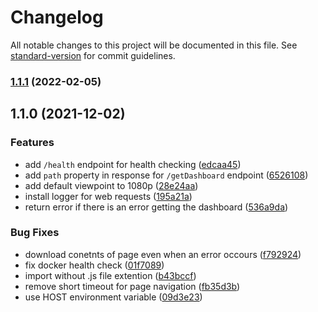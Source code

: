 # Changelog

All notable changes to this project will be documented in this file. See [standard-version](https://github.com/conventional-changelog/standard-version) for commit guidelines.

### [1.1.1](https://github.com/harshkhare3/monday_shareable_dashboard_backend/compare/v1.2.0...v1.1.1) (2022-02-05)

## 1.1.0 (2021-12-02)


### Features

* add `/health` endpoint for health checking ([edcaa45](https://github.com/harshkhare3/monday_shareable_dashboard_backend/commit/edcaa450a2c17136ee346ad34a1e5e6926e55afb))
* add `path` property in response for `/getDashboard` endpoint ([6526108](https://github.com/harshkhare3/monday_shareable_dashboard_backend/commit/6526108caea912039eb9811992de0464e3214cb8))
* add default viewpoint to 1080p ([28e24aa](https://github.com/harshkhare3/monday_shareable_dashboard_backend/commit/28e24aa5f974f76db4015ba056ecee164862d7da))
* install logger for web requests ([195a21a](https://github.com/harshkhare3/monday_shareable_dashboard_backend/commit/195a21a1f0829c4d0f97b4f8d63c178f0bacd967))
* return error if there is an error getting the dashboard ([536a9da](https://github.com/harshkhare3/monday_shareable_dashboard_backend/commit/536a9da8bfc097865a38b2aa661d77a1d0d301a8))


### Bug Fixes

* download conetnts of page even when an error occours ([f792924](https://github.com/harshkhare3/monday_shareable_dashboard_backend/commit/f792924ecb34a54d6872247a14a329ce4e6ee78b))
* fix docker health check ([01f7089](https://github.com/harshkhare3/monday_shareable_dashboard_backend/commit/01f708938507f782ac1c45d73de7642be25a38fe))
* import without .js file extention ([b43bccf](https://github.com/harshkhare3/monday_shareable_dashboard_backend/commit/b43bccfd56803e67ddc519f75abf45f8a5cfa47f))
* remove short timeout for page navigation ([fb35d3b](https://github.com/harshkhare3/monday_shareable_dashboard_backend/commit/fb35d3be0a64ac74aeba88ff2ee6a864f6761104))
* use HOST environment variable ([09d3e23](https://github.com/harshkhare3/monday_shareable_dashboard_backend/commit/09d3e23d1d5e3c037d915cba0e5ae43445b8bf8d))
